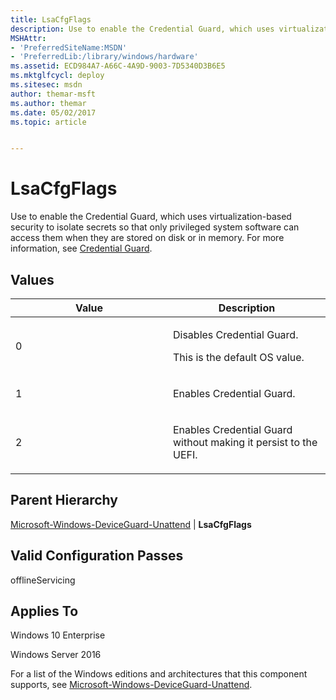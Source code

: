 ```yaml
---
title: LsaCfgFlags
description: Use to enable the Credential Guard, which uses virtualization-based security to isolate secrets so that only privileged system software can access them when they are stored on disk or in memory. For more information, see Credential Guard.
MSHAttr:
- 'PreferredSiteName:MSDN'
- 'PreferredLib:/library/windows/hardware'
ms.assetid: ECD984A7-A66C-4A9D-9003-7D5340D3B6E5
ms.mktglfcycl: deploy
ms.sitesec: msdn
author: themar-msft
ms.author: themar
ms.date: 05/02/2017
ms.topic: article


---
```

# LsaCfgFlags

Use to enable the Credential Guard, which uses virtualization-based security to isolate secrets so that only privileged system software can access them when they are stored on disk or in memory. For more information, see [Credential Guard](https://docs.microsoft.com/en-us/windows/access-protection/credential-guard/credential-guard).

## Values

<table>
<colgroup>
<col width="50%" />
<col width="50%" />
</colgroup>
<thead>
<tr class="header">
<th>Value</th>
<th>Description</th>
</tr>
</thead>
<tbody>
<tr class="odd">
<td><p>0</p></td>
<td><p>Disables Credential Guard.</p>
<p>This is the default OS value.</p></td>
</tr>
<tr class="even">
<td><p>1</p></td>
<td><p>Enables Credential Guard.</p></td>
</tr>
<tr class="odd">
<td><p>2</p></td>
<td><p>Enables Credential Guard without making it persist to the UEFI.</p></td>
</tr>
</tbody>
</table>

## Parent Hierarchy

[Microsoft-Windows-DeviceGuard-Unattend](microsoft-windows-deviceguard-unattend.md) | **LsaCfgFlags**

## Valid Configuration Passes

offlineServicing

## Applies To

Windows 10 Enterprise

Windows Server 2016

For a list of the Windows editions and architectures that this component supports, see [Microsoft-Windows-DeviceGuard-Unattend](microsoft-windows-deviceguard-unattend.md).
